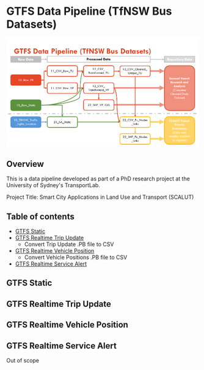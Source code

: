 # GTFS Data Pipeline (TfNSW Bus Datasets)
![Pipeline](GTFS_TfNSW_Bus_Data_Pipeline_v211023.png)

## Overview

This is a data pipeline developed as part of a PhD research project at the University of Sydney's TransportLab.

Project Title: Smart City Applications in Land Use and Transport (SCALUT)

## Table of contents
* [GTFS Static](#gtfs-static)
* [GTFS Realtime Trip Update](#gtfs-realtime-trip-update)
  - Convert Trip Update .PB file to CSV
* [GTFS Realtime Vehicle Position](#gtfs-realtime-vehicle-position)
  - Convert Vehicle Positions .PB file to CSV
* [GTFS Realtime Service Alert](#gtfs-realtime-service-alert)


## GTFS Static

## GTFS Realtime Trip Update

## GTFS Realtime Vehicle Position

## GTFS Realtime Service Alert
Out of scope




